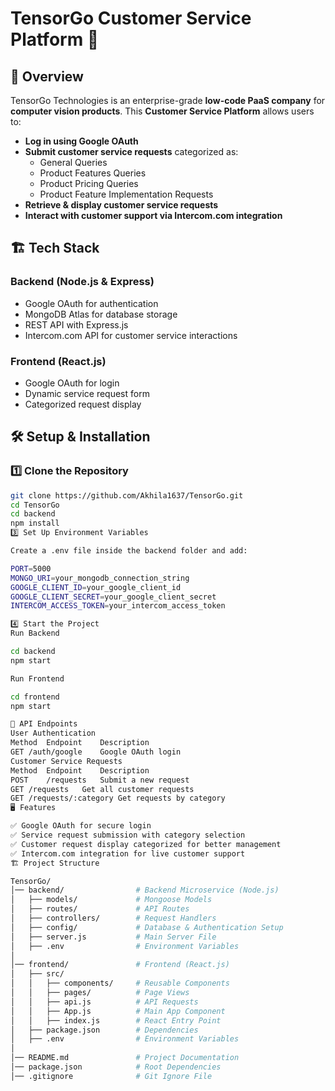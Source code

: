 # TensorGo Customer Service Platform 🚀

## 📌 Overview
TensorGo Technologies is an enterprise-grade **low-code PaaS company** for **computer vision products**. This **Customer Service Platform** allows users to:
- **Log in using Google OAuth**
- **Submit customer service requests** categorized as:
  - General Queries
  - Product Features Queries
  - Product Pricing Queries
  - Product Feature Implementation Requests
- **Retrieve & display customer service requests**
- **Interact with customer support via Intercom.com integration**

## 🏗️ Tech Stack
### Backend (Node.js & Express)
- Google OAuth for authentication
- MongoDB Atlas for database storage
- REST API with Express.js
- Intercom.com API for customer service interactions

### Frontend (React.js)
- Google OAuth for login
- Dynamic service request form
- Categorized request display

## 🛠️ Setup & Installation

### 1️⃣ Clone the Repository
```sh
git clone https://github.com/Akhila1637/TensorGo.git
cd TensorGo
cd backend
npm install
3️⃣ Set Up Environment Variables

Create a .env file inside the backend folder and add:

PORT=5000
MONGO_URI=your_mongodb_connection_string
GOOGLE_CLIENT_ID=your_google_client_id
GOOGLE_CLIENT_SECRET=your_google_client_secret
INTERCOM_ACCESS_TOKEN=your_intercom_access_token

4️⃣ Start the Project
Run Backend

cd backend
npm start

Run Frontend

cd frontend
npm start

📌 API Endpoints
User Authentication
Method	Endpoint	Description
GET	/auth/google	Google OAuth login
Customer Service Requests
Method	Endpoint	Description
POST	/requests	Submit a new request
GET	/requests	Get all customer requests
GET	/requests/:category	Get requests by category
🖥️ Features

✅ Google OAuth for secure login
✅ Service request submission with category selection
✅ Customer request display categorized for better management
✅ Intercom.com integration for live customer support
🏗️ Project Structure

TensorGo/
│── backend/                # Backend Microservice (Node.js)
│   ├── models/             # Mongoose Models
│   ├── routes/             # API Routes
│   ├── controllers/        # Request Handlers
│   ├── config/             # Database & Authentication Setup
│   ├── server.js           # Main Server File
│   ├── .env                # Environment Variables
│
│── frontend/               # Frontend (React.js)
│   ├── src/
│   │   ├── components/     # Reusable Components
│   │   ├── pages/          # Page Views
│   │   ├── api.js          # API Requests
│   │   ├── App.js          # Main App Component
│   │   ├── index.js        # React Entry Point
│   ├── package.json        # Dependencies
│   ├── .env                # Environment Variables
│
│── README.md               # Project Documentation
│── package.json            # Root Dependencies
│── .gitignore              # Git Ignore File
